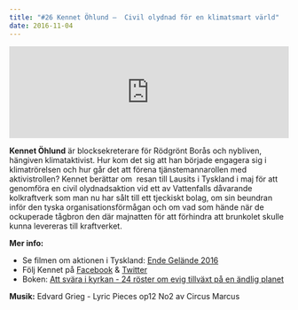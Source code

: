 ```yaml
---
title: "#26 Kennet Öhlund –  Civil olydnad för en klimatsmart värld"
date: 2016-11-04
---
```


<iframe src="https://w.soundcloud.com/player/?url=https%3A//api.soundcloud.com/tracks/291441449&amp;color=001665&amp;auto_play=false&amp;hide_related=false&amp;show_comments=true&amp;show_user=true&amp;show_reposts=false" width="100%" height="166" frameborder="no" scrolling="no"></iframe>

**Kennet Öhlund** är blocksekreterare för Rödgrönt Borås och nybliven, hängiven klimataktivist. Hur kom det sig att han började engagera sig i klimatrörelsen och hur går det att förena tjänstemannarollen med aktivistrollen? Kennet berättar om  resan till Lausits i Tyskland i maj för att genomföra en civil olydnadsaktion vid ett av Vattenfalls dåvarande kolkraftverk som man nu har sålt till ett tjeckiskt bolag, om sin beundran inför den tyska organisationsförmågan och om vad som hände när de ockuperade tågbron den där majnatten för att förhindra att brunkolet skulle kunna levereras till kraftverket.

**Mer info:**

- Se filmen om aktionen i Tyskland: [Ende Gelände 2016](https://www.youtube.com/watch?v=xa0dTUQL-Eo)
- Följ Kennet på [Facebook](https://www.facebook.com/kennet.ohlund?fref=ts) & [Twitter](https://twitter.com/Kennet_Ohlund)
- Boken: [Att svära i kyrkan - 24 röster om evig tillväxt på en ändlig planet](https://steg3bloggen.wordpress.com/att-svara-i-kyrkan-alla-kapitel/)

**Musik:** Edvard Grieg - Lyric Pieces op12 No2 av Circus Marcus
